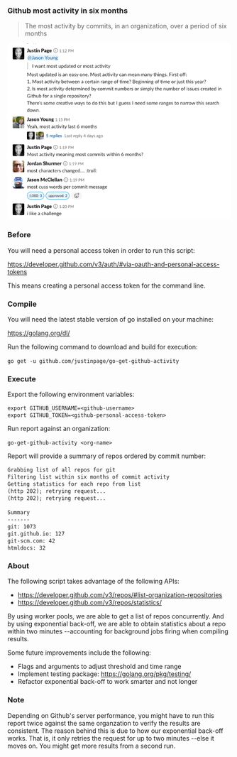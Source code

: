 ### Github most activity in six months

> The most activity by commits, in an organization, over a period of six months

![IMAGE](image.png)

### Before

You will need a personal access token in order to run this script:

https://developer.github.com/v3/auth/#via-oauth-and-personal-access-tokens

This means creating a personal access token for the command line.

### Compile

You will need the latest stable version of go installed on your machine:

https://golang.org/dl/

Run the following command to download and build for execution:

`go get -u github.com/justinpage/go-get-github-activity`

### Execute

Export the following environment variables:

```
export GITHUB_USERNAME=<github-username>
export GITHUB_TOKEN=<github-personal-access-token>
```

Run report against an organization:

`go-get-github-activity <org-name>`

Report will provide a summary of repos ordered by commit number:

```
Grabbing list of all repos for git
Filtering list within six months of commit activity
Getting statistics for each repo from list
(http 202); retrying request...
(http 202); retrying request...

Summary
-------
git: 1073
git.github.io: 127
git-scm.com: 42
htmldocs: 32
```

### About

The following script takes advantage of the following APIs:

- https://developer.github.com/v3/repos/#list-organization-repositories
- https://developer.github.com/v3/repos/statistics/

By using worker pools, we are able to get a list of repos concurrently. And by
using exponential back-off, we are able to obtain statistics about a repo within
two minutes --accounting for background jobs firing when compiling results.

Some future improvements include the following:
- Flags and arguments to adjust threshold and time range
- Implement testing package: https://golang.org/pkg/testing/
- Refactor exponential back-off to work smarter and not longer

### Note
Depending on Github's server performance, you might have to run this report
twice against the same organzation to verify the results are consistent. The
reason behind this is due to how our exponential back-off works. That is, it
only retries the request for up to two minutes --else it moves on. You might get
more results from a second run.
